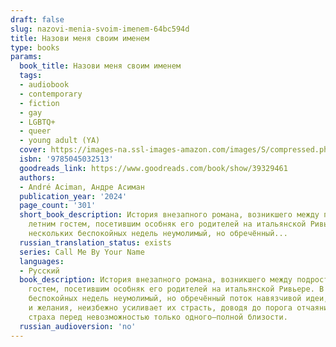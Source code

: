 ```yaml
---
draft: false
slug: nazovi-menia-svoim-imenem-64bc594d
title: Назови меня своим именем
type: books
params:
  book_title: Назови меня своим именем
  tags:
  - audiobook
  - contemporary
  - fiction
  - gay
  - LGBTQ+
  - queer
  - young adult (YA)
  cover: https://images-na.ssl-images-amazon.com/images/S/compressed.photo.goodreads.com/books/1600264221i/39329461.jpg
  isbn: '9785045032513'
  goodreads_link: https://www.goodreads.com/book/show/39329461
  authors:
  - André Aciman, Андре Асиман
  publication_year: '2024'
  page_count: '301'
  short_book_description: История внезапного романа, возникшего между подростком и
    летним гостем, посетившим особняк его родителей на итальянской Ривьере. В течение
    нескольких беспокойных недель неумолимый, но обречённый...
  russian_translation_status: exists
  series: Call Me By Your Name
  languages:
  - Русский
  book_description: История внезапного романа, возникшего между подростком и летним
    гостем, посетившим особняк его родителей на итальянской Ривьере. В течение нескольких
    беспокойных недель неумолимый, но обречённый поток навязчивой идеи, восхищения
    и желания, неизбежно усиливает их страсть, доводя до порога отчаяния и сопутствующего
    страха перед невозможностью только одного—полной близости.
  russian_audioversion: 'no'
---
```

